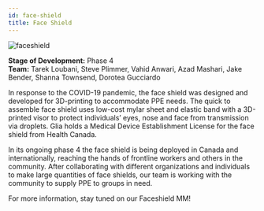 ```yaml
---
id: face-shield
title: Face Shield 
---
```

![faceshield](assets/media/faceshield.jpg)

**Stage of Development:** Phase 4 <br>
**Team:** Tarek Loubani, Steve Plimmer, Vahid Anwari, Azad Mashari, Jake Bender, Shanna Townsend, Dorotea Gucciardo


In response to the COVID-19 pandemic, the face shield was designed and developed for 3D-printing to accommodate PPE needs. The quick to assemble face shield uses low-cost mylar sheet and elastic band with a 3D-printed visor to protect individuals’ eyes, nose and face from transmission via droplets. 
Glia holds a Medical Device Establishment License for the face shield from Health Canada.


In its ongoing phase 4 the face shield is being deployed in Canada and internationally, reaching the hands of frontline workers and others in the community. After collaborating with different organizations and individuals to make large quantities of face shields, our team is working with the community to supply PPE to groups in need. 


For more information, stay tuned on our Faceshield MM!
